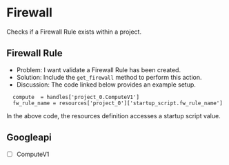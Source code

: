 # Firewall 

Checks if a Firewall Rule exists within a project.

## Firewall Rule 

* Problem: I want validate a Firewall Rule has been created.
* Solution: Include the `get_firewall` method to perform this action.
* Discussion: The code linked below provides an example setup.

```
  compute  = handles['project_0.ComputeV1']
  fw_rule_name = resources['project_0']['startup_script.fw_rule_name']
```

In the above code, the resources definition accesses a startup script value.

## Googleapi 

-[ ] ComputeV1 


